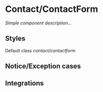# Contact&#x2F;ContactForm

_Simple component description..._

## Styles

Default class _contact&#x2F;contactform_

## Notice/Exception cases

## Integrations
